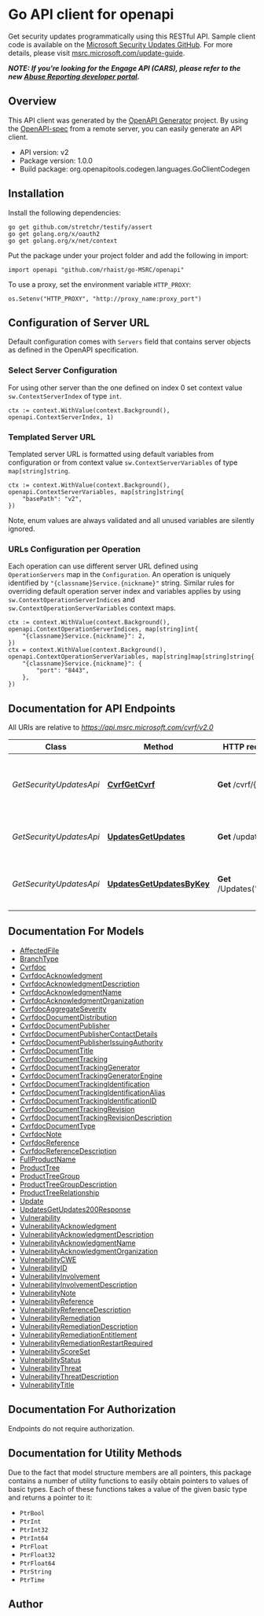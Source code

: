 # Go API client for openapi

Get security updates programmatically using this RESTful API. Sample client code is available on the [Microsoft Security Updates GitHub](https://github.com/microsoft/MSRC-Microsoft-Security-Updates-API). For more details, please visit [msrc.microsoft.com/update-guide](https://msrc.microsoft.com/update-guide).

_**NOTE: If you're looking for the Engage API (CARS), please refer to the new [Abuse Reporting developer portal](https://msrc.microsoft.com/report/developer).**_

## Overview
This API client was generated by the [OpenAPI Generator](https://openapi-generator.tech) project.  By using the [OpenAPI-spec](https://www.openapis.org/) from a remote server, you can easily generate an API client.

- API version: v2
- Package version: 1.0.0
- Build package: org.openapitools.codegen.languages.GoClientCodegen

## Installation

Install the following dependencies:

```shell
go get github.com/stretchr/testify/assert
go get golang.org/x/oauth2
go get golang.org/x/net/context
```

Put the package under your project folder and add the following in import:

```golang
import openapi "github.com/rhaist/go-MSRC/openapi"
```

To use a proxy, set the environment variable `HTTP_PROXY`:

```golang
os.Setenv("HTTP_PROXY", "http://proxy_name:proxy_port")
```

## Configuration of Server URL

Default configuration comes with `Servers` field that contains server objects as defined in the OpenAPI specification.

### Select Server Configuration

For using other server than the one defined on index 0 set context value `sw.ContextServerIndex` of type `int`.

```golang
ctx := context.WithValue(context.Background(), openapi.ContextServerIndex, 1)
```

### Templated Server URL

Templated server URL is formatted using default variables from configuration or from context value `sw.ContextServerVariables` of type `map[string]string`.

```golang
ctx := context.WithValue(context.Background(), openapi.ContextServerVariables, map[string]string{
	"basePath": "v2",
})
```

Note, enum values are always validated and all unused variables are silently ignored.

### URLs Configuration per Operation

Each operation can use different server URL defined using `OperationServers` map in the `Configuration`.
An operation is uniquely identified by `"{classname}Service.{nickname}"` string.
Similar rules for overriding default operation server index and variables applies by using `sw.ContextOperationServerIndices` and `sw.ContextOperationServerVariables` context maps.

```golang
ctx := context.WithValue(context.Background(), openapi.ContextOperationServerIndices, map[string]int{
	"{classname}Service.{nickname}": 2,
})
ctx = context.WithValue(context.Background(), openapi.ContextOperationServerVariables, map[string]map[string]string{
	"{classname}Service.{nickname}": {
		"port": "8443",
	},
})
```

## Documentation for API Endpoints

All URIs are relative to *https://api.msrc.microsoft.com/cvrf/v2.0*

Class | Method | HTTP request | Description
------------ | ------------- | ------------- | -------------
*GetSecurityUpdatesApi* | [**CvrfGetCvrf**](docs/GetSecurityUpdatesApi.md#cvrfgetcvrf) | **Get** /cvrf/{id} | Get security update details in CVRF format
*GetSecurityUpdatesApi* | [**UpdatesGetUpdates**](docs/GetSecurityUpdatesApi.md#updatesgetupdates) | **Get** /updates | Get all security update summaries
*GetSecurityUpdatesApi* | [**UpdatesGetUpdatesByKey**](docs/GetSecurityUpdatesApi.md#updatesgetupdatesbykey) | **Get** /Updates(&#39;{key}&#39;) | Get security update summaries by key


## Documentation For Models

 - [AffectedFile](docs/AffectedFile.md)
 - [BranchType](docs/BranchType.md)
 - [Cvrfdoc](docs/Cvrfdoc.md)
 - [CvrfdocAcknowledgment](docs/CvrfdocAcknowledgment.md)
 - [CvrfdocAcknowledgmentDescription](docs/CvrfdocAcknowledgmentDescription.md)
 - [CvrfdocAcknowledgmentName](docs/CvrfdocAcknowledgmentName.md)
 - [CvrfdocAcknowledgmentOrganization](docs/CvrfdocAcknowledgmentOrganization.md)
 - [CvrfdocAggregateSeverity](docs/CvrfdocAggregateSeverity.md)
 - [CvrfdocDocumentDistribution](docs/CvrfdocDocumentDistribution.md)
 - [CvrfdocDocumentPublisher](docs/CvrfdocDocumentPublisher.md)
 - [CvrfdocDocumentPublisherContactDetails](docs/CvrfdocDocumentPublisherContactDetails.md)
 - [CvrfdocDocumentPublisherIssuingAuthority](docs/CvrfdocDocumentPublisherIssuingAuthority.md)
 - [CvrfdocDocumentTitle](docs/CvrfdocDocumentTitle.md)
 - [CvrfdocDocumentTracking](docs/CvrfdocDocumentTracking.md)
 - [CvrfdocDocumentTrackingGenerator](docs/CvrfdocDocumentTrackingGenerator.md)
 - [CvrfdocDocumentTrackingGeneratorEngine](docs/CvrfdocDocumentTrackingGeneratorEngine.md)
 - [CvrfdocDocumentTrackingIdentification](docs/CvrfdocDocumentTrackingIdentification.md)
 - [CvrfdocDocumentTrackingIdentificationAlias](docs/CvrfdocDocumentTrackingIdentificationAlias.md)
 - [CvrfdocDocumentTrackingIdentificationID](docs/CvrfdocDocumentTrackingIdentificationID.md)
 - [CvrfdocDocumentTrackingRevision](docs/CvrfdocDocumentTrackingRevision.md)
 - [CvrfdocDocumentTrackingRevisionDescription](docs/CvrfdocDocumentTrackingRevisionDescription.md)
 - [CvrfdocDocumentType](docs/CvrfdocDocumentType.md)
 - [CvrfdocNote](docs/CvrfdocNote.md)
 - [CvrfdocReference](docs/CvrfdocReference.md)
 - [CvrfdocReferenceDescription](docs/CvrfdocReferenceDescription.md)
 - [FullProductName](docs/FullProductName.md)
 - [ProductTree](docs/ProductTree.md)
 - [ProductTreeGroup](docs/ProductTreeGroup.md)
 - [ProductTreeGroupDescription](docs/ProductTreeGroupDescription.md)
 - [ProductTreeRelationship](docs/ProductTreeRelationship.md)
 - [Update](docs/Update.md)
 - [UpdatesGetUpdates200Response](docs/UpdatesGetUpdates200Response.md)
 - [Vulnerability](docs/Vulnerability.md)
 - [VulnerabilityAcknowledgment](docs/VulnerabilityAcknowledgment.md)
 - [VulnerabilityAcknowledgmentDescription](docs/VulnerabilityAcknowledgmentDescription.md)
 - [VulnerabilityAcknowledgmentName](docs/VulnerabilityAcknowledgmentName.md)
 - [VulnerabilityAcknowledgmentOrganization](docs/VulnerabilityAcknowledgmentOrganization.md)
 - [VulnerabilityCWE](docs/VulnerabilityCWE.md)
 - [VulnerabilityID](docs/VulnerabilityID.md)
 - [VulnerabilityInvolvement](docs/VulnerabilityInvolvement.md)
 - [VulnerabilityInvolvementDescription](docs/VulnerabilityInvolvementDescription.md)
 - [VulnerabilityNote](docs/VulnerabilityNote.md)
 - [VulnerabilityReference](docs/VulnerabilityReference.md)
 - [VulnerabilityReferenceDescription](docs/VulnerabilityReferenceDescription.md)
 - [VulnerabilityRemediation](docs/VulnerabilityRemediation.md)
 - [VulnerabilityRemediationDescription](docs/VulnerabilityRemediationDescription.md)
 - [VulnerabilityRemediationEntitlement](docs/VulnerabilityRemediationEntitlement.md)
 - [VulnerabilityRemediationRestartRequired](docs/VulnerabilityRemediationRestartRequired.md)
 - [VulnerabilityScoreSet](docs/VulnerabilityScoreSet.md)
 - [VulnerabilityStatus](docs/VulnerabilityStatus.md)
 - [VulnerabilityThreat](docs/VulnerabilityThreat.md)
 - [VulnerabilityThreatDescription](docs/VulnerabilityThreatDescription.md)
 - [VulnerabilityTitle](docs/VulnerabilityTitle.md)


## Documentation For Authorization

 Endpoints do not require authorization.


## Documentation for Utility Methods

Due to the fact that model structure members are all pointers, this package contains
a number of utility functions to easily obtain pointers to values of basic types.
Each of these functions takes a value of the given basic type and returns a pointer to it:

* `PtrBool`
* `PtrInt`
* `PtrInt32`
* `PtrInt64`
* `PtrFloat`
* `PtrFloat32`
* `PtrFloat64`
* `PtrString`
* `PtrTime`

## Author



